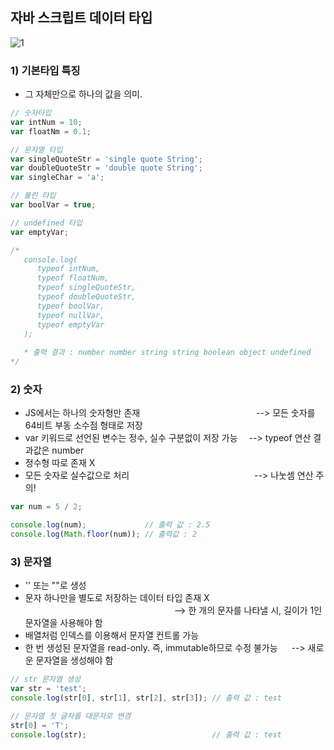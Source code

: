 ## 자바 스크립트 데이터 타입
![1](https://user-images.githubusercontent.com/45419456/180121435-ecce3c48-6727-4ea8-ab40-bc6d79406810.PNG)

### 1) 기본타입 특징
  - 그 자체만으로 하나의 값을 의미.

```JavaScript
// 숫자타입
var intNum = 10;
var floatNm = 0.1;

// 문자열 타입
var singleQuoteStr = 'single quote String';
var doubleQuoteStr = 'double quote String';
var singleChar = 'a';

// 불린 타입
var boolVar = true;

// undefined 타입
var emptyVar;

/*
   console.log(
      typeof intNum,                
      typeof floatNum,
      typeof singleQuoteStr,
      typeof doubleQuoteStr,
      typeof boolVar,
      typeof nullVar,
      typeof emptyVar
   ); 
   
   * 출력 결과 : number number string string boolean object undefined
*/
```

### 2) 숫자 
   - JS에서는 하나의 숫자형만 존재              --> 모든 숫자를 64비트 부동 소수점 형태로 저장
   - var 키워드로 선언된 변수는 정수, 실수 구분없이 저장 가능  --> typeof 연산 결과값은 number
   - 정수형 따로 존재 X
   - 모든 숫자로 실수값으로 처리               --> 나눗셈 연산 주의!

```JAVASCRIPT
var num = 5 / 2;

console.log(num);             // 출력 값 : 2.5
console.log(Math.floor(num)); // 출력값 : 2
```


### 3) 문자열
  - '' 또는 ""로 생성
  - 문자 하나만을 별도로 저장하는 데이터 타입 존재 X                  --> 한 개의 문자를 나타낼 시, 길이가 1인 문자열을 사용해야 함
  - 배열처럼 인덱스를 이용해서 문자열 컨트롤 가능
  - 한 번 생성된 문자열을 read-only. 즉, immutable하므로 수정 불가능   --> 새로운 문자열을 생성해야 함

```JAVASCRIPT
// str 문자열 생성
var str = 'test';
console.log(str[0], str[1], str[2], str[3]); // 출력 값 : test

// 문자열 첫 글자를 대문자로 변경
str[0] = 'T';
console.log(str);                            // 출력 값 : test
```
